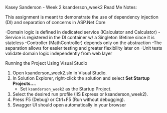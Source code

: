 Kasey Sanderson - Week 2
ksanderson_week2 Read Me Notes:

This assignment is meant to demonstrate the use of
dependency injection (DI) and separation of concerns
in ASP.Net Core

-Domain logic is defined in dedicated service (ICalculator and Calculator)
-Service is registered in the DI container w/ a Singleton lifetime since it is stateless
-Controller (MathController) depends only on the abstraction 
-The separation allows for easier testing and greater
flexibility later on
-Unit tests validate domain logic independently from web layer

Running the Project Using Visual Studio
1. Open ksanderson_week2.sln in Visual Studio.
2. In Solution Explorer, right-click the solution and select **Set Startup Projects...**.
   - Set `ksanderson_week2` as the Startup Project.
3. Select the desired run profile (IIS Express or ksanderson_week2).
4. Press F5 (Debug) or Ctrl+F5 (Run without debugging).
5. Swagger UI should open automatically in your browser

